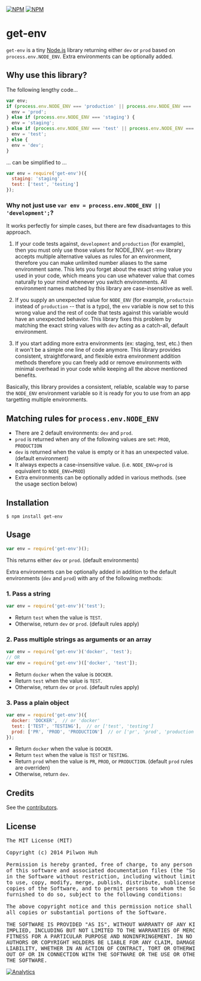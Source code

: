 [![NPM](https://nodei.co/npm/get-env.png?downloads=false&stars=false)](https://npmjs.org/package/get-env) [![NPM](https://nodei.co/npm-dl/get-env.png?months=6)](https://npmjs.org/package/get-env)


# get-env

`get-env` is a tiny [Node.js](http://nodejs.org/) library returning either `dev` or `prod` based on `process.env.NODE_ENV`. Extra environments can be optionally added.


## Why use this library?

The following lengthy code...

```js
var env;
if (process.env.NODE_ENV === 'production' || process.env.NODE_ENV === 'prod') {
  env = 'prod';
} else if (process.env.NODE_ENV === 'staging') {
  env = 'staging';
} else if (process.env.NODE_ENV === 'test' || process.env.NODE_ENV === 'testing') {
  env = 'test';
} else {
  env = 'dev';
}
```

... can be simplified to ...

```js
var env = require('get-env')({
  staging: 'staging',
  test: ['test', 'testing']
});
```

### Why not just use `var env = process.env.NODE_ENV || 'development';`?

It works perfectly for simple cases, but there are few disadvantages to this approach.

1. If your code tests against, `development` and `production` (for example), then you must only use those values for NODE_ENV. `get-env` library accepts multiple alternative values as rules for an environment, therefore you can make unlimited number aliases to the same environment same. This lets you forget about the exact string value you used in your code, which means you can use whatever value that comes naturally to your mind whenever you switch environments. All environment names matched by this library are case-insensitive as well.

2. If you supply an unexpected value for `NODE_ENV` (for example, `productoin` instead of `production` -- that is a typo), the `env` variable is now set to this wrong value and the rest of code that tests against this variable would have an unexpected behavior. This library fixes this problem by matching the exact string values with `dev` acting as a catch-all, default environment.

3. If you start adding more extra environments (ex: staging, test, etc.) then it won't be a simple one line of code anymore. This library provides consistent, straightforward, and flexible extra environment addition methods therefore you can freely add or remove environments with minimal overhead in your code while keeping all the above mentioned benefits.

Basically, this library provides a consistent, reliable, scalable way to parse the `NODE_ENV` environment variable so it is ready for you to use from an app targetting multiple environments.


## Matching rules for `process.env.NODE_ENV`

* There are 2 default environments: `dev` and `prod`.
* `prod` is returned when any of the following values are set: `PROD`, `PRODUCTION`
* `dev` is returned when the value is empty or it has an unexpected value. (default environment)
* It always expects a case-insensitive value. (i.e. `NODE_ENV=prod` is equivalent to `NODE_ENV=PROD`)
* Extra environments can be optionally added in various methods. (see the usage section below)


## Installation

    $ npm install get-env


## Usage

```js
var env = require('get-env')();
```

This returns either `dev` or `prod`. (default environments)

Extra environments can be optionally added in addition to the default environments (`dev` and `prod`) with any of the following methods:

### 1. Pass a string

```js
var env = require('get-env')('test');
```

* Return `test` when the value is `TEST`.
* Otherwise, return `dev` or `prod`. (default rules apply)

### 2. Pass multiple strings as arguments or an array

```js
var env = require('get-env')('docker', 'test');
// OR
var env = require('get-env')(['docker', 'test']);
```

* Return `docker` when the value is `DOCKER`.
* Return `test` when the value is `TEST`.
* Otherwise, return `dev` or `prod`. (default rules apply)

### 3. Pass a plain object

```js
var env = require('get-env')({
  docker: 'DOCKER',  // or 'docker'
  test: ['TEST', 'TESTING'],  // or ['test', 'testing']
  prod: ['PR', 'PROD', 'PRODUCTION']  // or ['pr', 'prod', 'production']
});
```

* Return `docker` when the value is `DOCKER`.
* Return `test` when the value is `TEST` or `TESTING`.
* Return `prod` when the value is `PR`, `PROD`, or `PRODUCTION`. (default `prod` rules are overriden)
* Otherwise, return `dev`.


## Credits

  See the [contributors](https://github.com/pilwon/node-get-env/graphs/contributors).


## License

<pre>
The MIT License (MIT)

Copyright (c) 2014 Pilwon Huh

Permission is hereby granted, free of charge, to any person obtaining a copy
of this software and associated documentation files (the "Software"), to deal
in the Software without restriction, including without limitation the rights
to use, copy, modify, merge, publish, distribute, sublicense, and/or sell
copies of the Software, and to permit persons to whom the Software is
furnished to do so, subject to the following conditions:

The above copyright notice and this permission notice shall be included in
all copies or substantial portions of the Software.

THE SOFTWARE IS PROVIDED "AS IS", WITHOUT WARRANTY OF ANY KIND, EXPRESS OR
IMPLIED, INCLUDING BUT NOT LIMITED TO THE WARRANTIES OF MERCHANTABILITY,
FITNESS FOR A PARTICULAR PURPOSE AND NONINFRINGEMENT. IN NO EVENT SHALL THE
AUTHORS OR COPYRIGHT HOLDERS BE LIABLE FOR ANY CLAIM, DAMAGES OR OTHER
LIABILITY, WHETHER IN AN ACTION OF CONTRACT, TORT OR OTHERWISE, ARISING FROM,
OUT OF OR IN CONNECTION WITH THE SOFTWARE OR THE USE OR OTHER DEALINGS IN
THE SOFTWARE.
</pre>

[![Analytics](https://ga-beacon.appspot.com/UA-47034562-23/node-get-env/readme?pixel)](https://github.com/pilwon/node-get-env)
